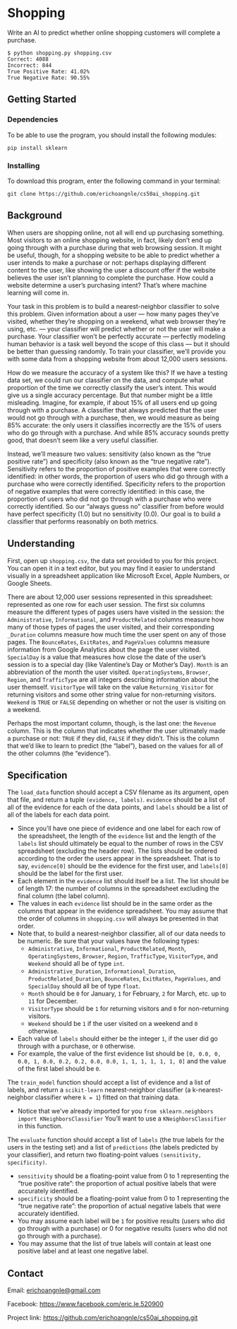# Shopping

Write an AI to predict whether online shopping customers will complete a purchase.

```
$ python shopping.py shopping.csv
Correct: 4088
Incorrect: 844
True Positive Rate: 41.02%
True Negative Rate: 90.55%
```

## Getting Started

### Dependencies

To be able to use the program, you should install the following modules:

```
pip install sklearn
```

### Installing

To download this program, enter the following command in your terminal:
```
git clone https://github.com/erichoangnle/cs50ai_shopping.git
```

## Background

When users are shopping online, not all will end up purchasing something. Most visitors to an online shopping website, in fact, likely don’t end up going through with a purchase during that web browsing session. It might be useful, though, for a shopping website to be able to predict whether a user intends to make a purchase or not: perhaps displaying different content to the user, like showing the user a discount offer if the website believes the user isn’t planning to complete the purchase. How could a website determine a user’s purchasing intent? That’s where machine learning will come in.

Your task in this problem is to build a nearest-neighbor classifier to solve this problem. Given information about a user — how many pages they’ve visited, whether they’re shopping on a weekend, what web browser they’re using, etc. — your classifier will predict whether or not the user will make a purchase. Your classifier won’t be perfectly accurate — perfectly modeling human behavior is a task well beyond the scope of this class — but it should be better than guessing randomly. To train your classifier, we’ll provide you with some data from a shopping website from about 12,000 users sessions.

How do we measure the accuracy of a system like this? If we have a testing data set, we could run our classifier on the data, and compute what proportion of the time we correctly classify the user’s intent. This would give us a single accuracy percentage. But that number might be a little misleading. Imagine, for example, if about 15% of all users end up going through with a purchase. A classifier that always predicted that the user would not go through with a purchase, then, we would measure as being 85% accurate: the only users it classifies incorrectly are the 15% of users who do go through with a purchase. And while 85% accuracy sounds pretty good, that doesn’t seem like a very useful classifier.

Instead, we’ll measure two values: sensitivity (also known as the “true positive rate”) and specificity (also known as the “true negative rate”). Sensitivity refers to the proportion of positive examples that were correctly identified: in other words, the proportion of users who did go through with a purchase who were correctly identified. Specificity refers to the proportion of negative examples that were correctly identified: in this case, the proportion of users who did not go through with a purchase who were correctly identified. So our “always guess no” classifier from before would have perfect specificity (1.0) but no sensitivity (0.0). Our goal is to build a classifier that performs reasonably on both metrics.

## Understanding

First, open up ```shopping.csv```, the data set provided to you for this project. You can open it in a text editor, but you may find it easier to understand visually in a spreadsheet application like Microsoft Excel, Apple Numbers, or Google Sheets.

There are about 12,000 user sessions represented in this spreadsheet: represented as one row for each user session. The first six columns measure the different types of pages users have visited in the session: the ```Administrative```, ```Informational```, and ```ProductRelated``` columns measure how many of those types of pages the user visited, and their corresponding ```_Duration``` columns measure how much time the user spent on any of those pages. The ```BounceRates```, ```ExitRates```, and ```PageValues``` columns measure information from Google Analytics about the page the user visited. ```SpecialDay``` is a value that measures how close the date of the user’s session is to a special day (like Valentine’s Day or Mother’s Day). ```Month``` is an abbreviation of the month the user visited. ```OperatingSystems```, ```Browser```, ```Region```, and ```TrafficType``` are all integers describing information about the user themself. ```VisitorType``` will take on the value ```Returning_Visitor``` for returning visitors and some other string value for non-returning visitors. ```Weekend``` is ```TRUE``` or ```FALSE``` depending on whether or not the user is visiting on a weekend.

Perhaps the most important column, though, is the last one: the ```Revenue``` column. This is the column that indicates whether the user ultimately made a purchase or not: ```TRUE``` if they did, ```FALSE``` if they didn’t. This is the column that we’d like to learn to predict (the “label”), based on the values for all of the other columns (the “evidence”).

## Specification

The ```load_data``` function should accept a CSV filename as its argument, open that file, and return a tuple ```(evidence, labels)```. ```evidence``` should be a list of all of the evidence for each of the data points, and ```labels``` should be a list of all of the labels for each data point.

 * Since you’ll have one piece of evidence and one label for each row of the spreadsheet, the length of the ```evidence``` list and the length of the ```labels``` list should ultimately be equal to the number of rows in the CSV spreadsheet (excluding the header row). The lists should be ordered according to the order the users appear in the spreadsheet. That is to say, ```evidence[0]``` should be the evidence for the first user, and ```labels[0]``` should be the label for the first user.
 * Each element in the ```evidence``` list should itself be a list. The list should be of length 17: the number of columns in the spreadsheet excluding the final column (the label column).
 * The values in each ```evidence``` list should be in the same order as the columns that appear in the evidence spreadsheet. You may assume that the order of columns in ```shopping.csv``` will always be presented in that order.
 * Note that, to build a nearest-neighbor classifier, all of our data needs to be numeric. Be sure that your values have the following types:
    * ```Administrative```, ```Informational```, ```ProductRelated```, ```Month```, ```OperatingSystems```, ```Browser```, ```Region```, ```TrafficType```, ```VisitorType```, and ```Weekend``` should all be of type ```int```.
    * ```Administrative_Duration```, ```Informational_Duration```, ```ProductRelated_Duration```, ```BounceRates```, ```ExitRates```, ```PageValues```, and ```SpecialDay``` should all be of type ```float```.
    * ```Month``` should be ```0``` for January, ```1``` for February, ```2``` for March, etc. up to ```11``` for December.
    * ```VisitorType``` should be ```1``` for returning visitors and ```0``` for non-returning visitors.
    * ```Weekend``` should be ```1``` if the user visited on a weekend and ```0``` otherwise.
 * Each value of ```labels``` should either be the integer ```1```, if the user did go through with a purchase, or ```0``` otherwise.
 * For example, the value of the first evidence list should be ```[0, 0.0, 0, 0.0, 1, 0.0, 0.2, 0.2, 0.0, 0.0, 1, 1, 1, 1, 1, 1, 0]``` and the value of the first label should be ```0```.

The ```train_model``` function should accept a list of evidence and a list of labels, and return a ```scikit-learn``` nearest-neighbor classifier (a k-nearest-neighbor classifier where ```k = 1```) fitted on that training data.

 * Notice that we’ve already imported for you ```from sklearn.neighbors import KNeighborsClassifier``` You’ll want to use a ```KNeighborsClassifier``` in this function.

The ```evaluate``` function should accept a list of ```labels``` (the true labels for the users in the testing set) and a list of ```predictions``` (the labels predicted by your classifier), and return two floating-point values ```(sensitivity, specificity)```.

 * ```sensitivity``` should be a floating-point value from 0 to 1 representing the “true positive rate”: the proportion of actual positive labels that were accurately identified.
 * ```specificity``` should be a floating-point value from 0 to 1 representing the “true negative rate”: the proportion of actual negative labels that were accurately identified.
 * You may assume each label will be ```1``` for positive results (users who did go through with a purchase) or 0 for negative results (users who did not go through with a purchase).
 * You may assume that the list of true labels will contain at least one positive label and at least one negative label.

## Contact

Email: erichoangnle@gmail.com

Facebook: https://www.facebook.com/eric.le.520900

Project link: https://github.com/erichoangnle/cs50ai_shopping.git
